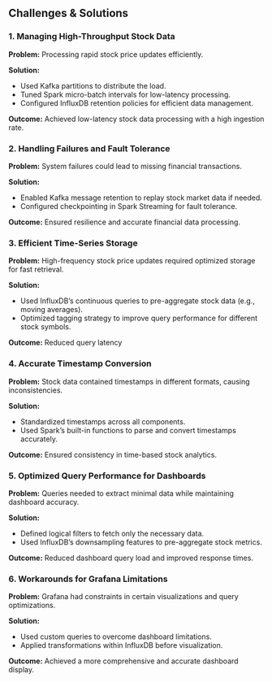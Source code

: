 ## Challenges & Solutions
### 1. Managing High-Throughput Stock Data
**Problem:** Processing rapid stock price updates efficiently.

**Solution:**
- Used Kafka partitions to distribute the load.
- Tuned Spark micro-batch intervals for low-latency processing.
- Configured InfluxDB retention policies for efficient data management.

**Outcome:** Achieved low-latency stock data processing with a high ingestion rate.

### 2. Handling Failures and Fault Tolerance
**Problem:** System failures could lead to missing financial transactions.

**Solution:**
- Enabled Kafka message retention to replay stock market data if needed.
- Configured checkpointing in Spark Streaming for fault tolerance.

**Outcome:** Ensured resilience and accurate financial data processing.

### 3. Efficient Time-Series Storage
**Problem:** High-frequency stock price updates required optimized storage for fast retrieval.

**Solution:**
- Used InfluxDB’s continuous queries to pre-aggregate stock data (e.g., moving averages).
- Optimized tagging strategy to improve query performance for different stock symbols.

**Outcome:** Reduced query latency

### 4. Accurate Timestamp Conversion
**Problem:** Stock data contained timestamps in different formats, causing inconsistencies.

**Solution:**
- Standardized timestamps across all components.
- Used Spark’s built-in functions to parse and convert timestamps accurately.

**Outcome:** Ensured consistency in time-based stock analytics.

### 5. Optimized Query Performance for Dashboards
**Problem:** Queries needed to extract minimal data while maintaining dashboard accuracy.

**Solution:**
- Defined logical filters to fetch only the necessary data.
- Used InfluxDB’s downsampling features to pre-aggregate stock metrics.

**Outcome:** Reduced dashboard query load and improved response times.

### 6. Workarounds for Grafana Limitations
**Problem:** Grafana had constraints in certain visualizations and query optimizations.

**Solution:**
- Used custom queries to overcome dashboard limitations.
- Applied transformations within InfluxDB before visualization.

**Outcome:** Achieved a more comprehensive and accurate dashboard display.
